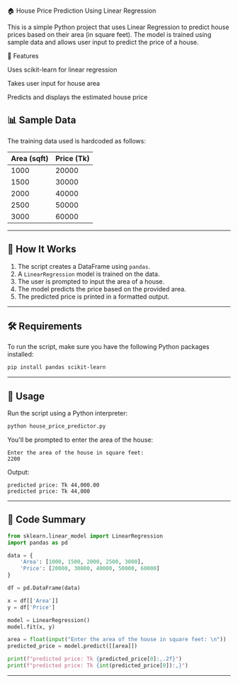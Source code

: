 🏠 House Price Prediction Using Linear Regression

This is a simple Python project that uses Linear Regression to predict house prices based on their area (in square feet). The model is trained using sample data and allows user input to predict the price of a house.

📌 Features

Uses scikit-learn for linear regression

Takes user input for house area

Predicts and displays the estimated house price


## 📊 Sample Data

The training data used is hardcoded as follows:

| Area (sqft) | Price (Tk) |
| ----------- | ---------- |
| 1000        | 20000      |
| 1500        | 30000      |
| 2000        | 40000      |
| 2500        | 50000      |
| 3000        | 60000      |

---

## 🚀 How It Works

1. The script creates a DataFrame using `pandas`.
2. A `LinearRegression` model is trained on the data.
3. The user is prompted to input the area of a house.
4. The model predicts the price based on the provided area.
5. The predicted price is printed in a formatted output.

---

## 🛠 Requirements

To run the script, make sure you have the following Python packages installed:

```bash
pip install pandas scikit-learn
```

---

## 🧾 Usage

Run the script using a Python interpreter:

```bash
python house_price_predictor.py
```

You'll be prompted to enter the area of the house:

```
Enter the area of the house in square feet:
2200
```

Output:

```
predicted price: Tk 44,000.00
predicted price: Tk 44,000
```

---

## 📁 Code Summary

```python
from sklearn.linear_model import LinearRegression
import pandas as pd

data = {
    'Area': [1000, 1500, 2000, 2500, 3000],
    'Price': [20000, 30000, 40000, 50000, 60000]
}

df = pd.DataFrame(data)

x = df[['Area']]
y = df['Price']

model = LinearRegression()
model.fit(x, y)

area = float(input("Enter the area of the house in square feet: \n"))
predicted_price = model.predict([[area]])

print(f"predicted price: Tk {predicted_price[0]:,.2f}")
print(f"predicted price: Tk {int(predicted_price[0]):,}")
```

---


